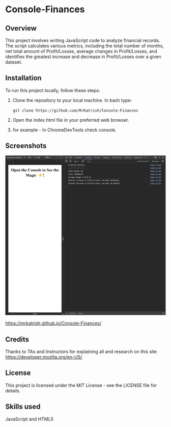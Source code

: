 # Console-Finances

## Overview

This project involves writing JavaScript code to analyze financial records. The script calculates various metrics, including the total number of months, net total amount of Profit/Losses, average changes in Profit/Losses, and identifies the greatest increase and decrease in Profit/Losses over a given dataset.

## Installation

To run this project locally, follow these steps:

1. Clone the repository to your local machine. In bash type:

&nbsp;&nbsp;&nbsp;&nbsp;&nbsp;&nbsp;`git clone https://github.com/MrKatrish/Console-Finances`

2. Open the index.html file in your preferred web browser.

3. for example - In ChromeDevTools check console.

## Screenshots

![Alt text](webscreenshot.png)

https://mrkatrish.github.io/Console-Finances/

## Credits

Thanks to TAs and Instructors for explaining all and research on this site https://developer.mozilla.org/en-US/

## License
This project is licensed under the MIT License - see the LICENSE file for details.

## Skills used
JavaScript and HTML5
